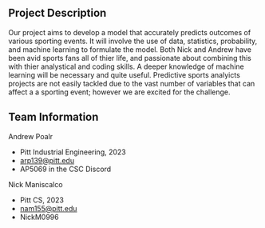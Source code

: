 

## Project Description
Our project aims to develop a model that accurately predicts outcomes of various sporting events. It will involve the use of data, statistics, probability, and machine learning to formulate the model. Both Nick and Andrew have been avid sports fans all of thier life, and passionate about combining this with thier analystical and coding skills. A deeper knowledge of machine learning will be necessary and quite useful. Predictive sports analyicts projects are not easily tackled due to the vast number of variables that can affect a a sporting event; however we are excited for the challenge. 

## Team Information
Andrew Poalr
* Pitt Industrial Engineering, 2023
* arp139@pitt.edu
* AP5069 in the CSC Discord


Nick Maniscalco
* Pitt CS, 2023
* nam155@pitt.edu
* NickM0996

